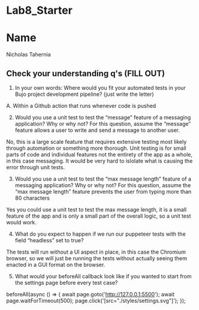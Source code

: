# Lab8_Starter

# Name
Nicholas Tahernia

## Check your understanding q's (FILL OUT)
1. In your own words: Where would you fit your automated tests in your Bujo project development pipeline? (just write the letter)

A. Within a Github action that runs whenever code is pushed

2. Would you use a unit test to test the “message” feature of a messaging application? Why or why not? For this question, assume the “message” feature allows a user to write and send a message to another user.

No, this is a large scale feature that requires extensive testing most likely through automation or something more thorough. Unit testing is for small parts of code and individual features not the entirety of the app as a whole, in this case messaging. It would be very hard to islolate what is causing the error through unit tests.

3. Would you use a unit test to test the “max message length” feature of a messaging application? Why or why not? For this question, assume the “max message length” feature prevents the user from typing more than 80 characters

Yes you could use a unit test to test the max message length, it is a small feature of the app and is only a small part of the overall logic, so a unit test would work.

4. What do you expect to happen if we run our puppeteer tests with the field “headless” set to true?

The tests will run without a UI aspect in place, in this case the Chromium browser, so we will just be running the tests without actually seeing them enacted in a GUI format on the browser.

5. What would your beforeAll callback look like if you wanted to start from the settings page before every test case?

  beforeAll(async () => {
    await page.goto('http://127.0.0.1:5500');
    await page.waitForTimeout(500);
    page.click('[src="./styles/settings.svg"]');
  });
